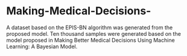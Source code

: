 # Making-Medical-Decisions-
A dataset based on the EPIS-BN algorithm was generated from the proposed model. 
Ten thousand samples were generated based on the model proposed in Making Better Medical Decisions Using Machine Learning: A
Bayesian Model.
